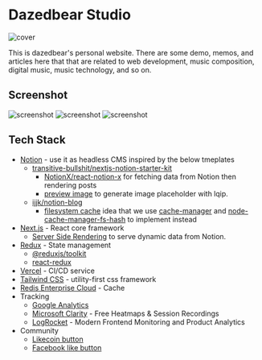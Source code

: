 # Dazedbear Studio

![cover](https://user-images.githubusercontent.com/8896191/113566781-f2782c00-963f-11eb-90da-8d3245c536f1.png)

This is dazedbear's personal website. There are some demo, memos, and articles here that that are related to web development, music composition, digital music, music technology, and so on.

## Screenshot

![screenshot](https://user-images.githubusercontent.com/8896191/113568505-43d5ea80-9643-11eb-973d-166888ed57f4.png)
![screenshot](https://user-images.githubusercontent.com/8896191/113568636-839cd200-9643-11eb-828d-94a329683172.png)
![screenshot](https://user-images.githubusercontent.com/8896191/113568615-7bdd2d80-9643-11eb-8bf3-0996ff3b42ed.png)

## Tech Stack

- [Notion](https://www.notion.so/) - use it as headless CMS inspired by the below tmeplates
  - [transitive-bullshit/nextjs-notion-starter-kit](https://github.com/transitive-bullshit/nextjs-notion-starter-kit)
    - [NotionX/react-notion-x](https://github.com/NotionX/react-notion-x) for fetching data from Notion then rendering posts
    - [preview image](https://github.com/transitive-bullshit/nextjs-notion-starter-kit#preview-images) to generate image placeholder with lqip.
  - [ijjk/notion-blog](https://github.com/ijjk/notion-blog)
    - [filesystem cache](https://github.com/ijjk/notion-blog/commit/5955d77b7c26cc22086702885674f1db2f18314d) idea that we use [cache-manager](https://www.npmjs.com/package/cache-manager) and [node-cache-manager-fs-hash](https://github.com/rolandstarke/node-cache-manager-fs-hash) to implement instead
- [Next.js](https://nextjs.org/) - React core framework
  - [Server Side Rendering](https://nextjs.org/docs/basic-features/data-fetching#getserversideprops-server-side-rendering) to serve dynamic data from Notion.
- [Redux](https://redux.js.org/) - State management
  - [@reduxjs/toolkit](https://redux-toolkit.js.org/)
  - [react-redux](https://react-redux.js.org/)
- [Vercel](https://vercel.com/) - CI/CD service
- [Tailwind CSS](https://tailwindcss.com/) - utility-first css framework
- [Redis Enterprise Cloud](https://redislabs.com/redis-enterprise-cloud/overview/) - Cache
- Tracking
  - [Google Analytics](https://analytics.google.com/analytics/web/#/)
  - [Microsoft Clarity](https://clarity.microsoft.com/) - Free Heatmaps & Session Recordings
  - [LogRocket](https://logrocket.com/) - Modern Frontend Monitoring and Product Analytics
- Community
  - [Likecoin button](https://liker.land/)
  - [Facebook like button](https://developers.facebook.com/docs/plugins/like-button)
